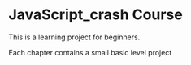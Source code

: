 # JavaScript_crash Course

This is a learning project for beginners.

Each chapter contains a small basic level project
